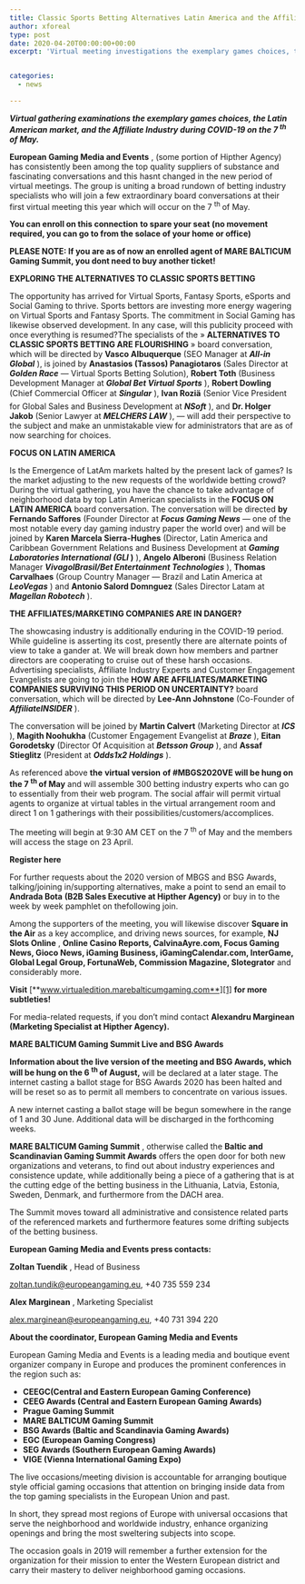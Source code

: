 ```yaml
---
title: Classic Sports Betting Alternatives Latin America and the Affiliate Marketing Industry additionally among the points at MBGSVE 2020 Virtual Conference
author: xforeal 
type: post
date: 2020-04-20T00:00:00+00:00
excerpt: 'Virtual meeting investigations the exemplary games choices, the Latin American market, and the Affiliate Industry during COVID-19 on the seventh of May '


categories:
  - news

---
```

**_Virtual gathering examinations the exemplary games choices, the Latin American market, and the Affiliate Industry during COVID-19 on the 7 <sup>th </sup> of May._** 

**European Gaming Media and Events** , (some portion of Hipther Agency) has consistently been among the top quality suppliers of substance and fascinating conversations and this hasnt changed in the new period of virtual meetings. The group is uniting a broad rundown of betting industry specialists who will join a few extraordinary board conversations at their first virtual meeting this year which will occur on the 7 <sup>th </sup> of May. 

**You can enroll on this connection**  **to spare your seat (no movement required, you can go to from the solace of your home or office)** 

**PLEASE NOTE: If you are as of now an enrolled agent of MARE BALTICUM Gaming Summit, you dont need to buy another ticket!** 

**EXPLORING THE ALTERNATIVES TO CLASSIC SPORTS BETTING** 

The opportunity has arrived for Virtual Sports, Fantasy Sports, eSports and Social Gaming to thrive. Sports bettors are investing more energy wagering on Virtual Sports and Fantasy Sports. The commitment in Social Gaming has likewise observed development. In any case, will this publicity proceed with once everything is resumed?The specialists of the &#187; **ALTERNATIVES TO CLASSIC SPORTS BETTING ARE FLOURISHING** &#187; board conversation, which will be directed by **Vasco Albuquerque** (SEO Manager at **_All-in Global_** ), is joined by **Anastasios (Tassos) Panagiotaros** (Sales Director at **_Golden Race_** &#8212; Virtual Sports Betting Solution), **Robert Toth** (Business Development Manager at **_Global Bet Virtual Sports_** ), **Robert Dowling** (Chief Commercial Officer at **_Singular_** ), **Ivan Roziä** (Senior Vice President for Global Sales and Business Development at **_NSoft_** ), and **Dr. Holger Jakob** (Senior Lawyer at **_MELCHERS LAW_** ), &#8212; will add their perspective to the subject and make an unmistakable view for administrators that are as of now searching for choices. 

**FOCUS ON LATIN AMERICA** 

Is the Emergence of LatAm markets halted by the present lack of games? Is the market adjusting to the new requests of the worldwide betting crowd? During the virtual gathering, you have the chance to take advantage of neighborhood data by top Latin American specialists in the **FOCUS ON LATIN AMERICA** board conversation. The conversation will be directed **by Fernando Saffores** (Founder Director at **_Focus Gaming News_** &#8212; one of the most notable every day gaming industry paper the world over) and will be joined by **Karen Marcela Sierra-Hughes** (Director, Latin America and Caribbean Government Relations and Business Development at **_Gaming Laboratories International (GLI_ )** ), **Angelo Alberoni** (Business Relation Manager **_VivagolBrasil/Bet Entertainment Technologies_** ), **Thomas Carvalhaes** (Group Country Manager &#8212; Brazil and Latin America at **_LeoVegas_** ) and **Antonio Salord Domnguez** (Sales Director Latam at **_Magellan Robotech_** ). 

**THE AFFILIATES/MARKETING COMPANIES ARE IN DANGER?** 

The showcasing industry is additionally enduring in the COVID-19 period. While guideline is asserting its cost, presently there are alternate points of view to take a gander at. We will break down how members and partner directors are cooperating to cruise out of these harsh occasions. Advertising specialists, Affiliate Industry Experts and Customer Engagement Evangelists are going to join the **HOW ARE AFFILIATES/MARKETING COMPANIES SURVIVING THIS PERIOD ON UNCERTAINTY?** board conversation, which will be directed by **Lee-Ann Johnstone** (Co-Founder of **_AffiliateINSIDER_** ). 

The conversation will be joined by **Martin Calvert** (Marketing Director at **_ICS_** ), **Magith Noohukha** (Customer Engagement Evangelist at **_Braze_** ), **Eitan Gorodetsky** (Director Of Acquisition at **_Betsson Group_** ), and **Assaf Stieglitz** (President at **_Odds1x2 Holdings_** ). 

As referenced above **the** **virtual version** **of #MBGS2020VE will be hung on the 7 <sup>th </sup> of May** and will assemble 300 betting industry experts who can go to essentially from their web program. The social affair will permit virtual agents to organize at virtual tables in the virtual arrangement room and direct 1 on 1 gatherings with their possibilities/customers/accomplices. 

The meeting will begin at 9:30 AM CET on the 7 <sup>th </sup> of May and the members will access the stage on 23 April. 

**Register here** 

For further requests about the 2020 version of MBGS and BSG Awards, talking/joining in/supporting alternatives, make a point to send an email to **Andrada Bota**  **(B2B Sales Executive at Hipther Agency)** or buy in to the week by week pamphlet on thefollowing join. 

Among the supporters of the meeting, you will likewise discover **Square in the Air** as a key accomplice, and driving news sources, for example, **NJ Slots Online** , **Online Casino Reports, CalvinaAyre.com, Focus Gaming News, Gioco News, iGaming Business, iGamingCalendar.com, InterGame, Global Legal Group, FortunaWeb, Commission Magazine, Slotegrator** and considerably more. 

**Visit** [**www.virtualedition.marebalticumgaming.com**][1] **for more subtleties!** 

For media-related requests, if you don&#8217;t mind contact **Alexandru Marginean**  **(Marketing Specialist at Hipther Agency).** 

**MARE BALTICUM Gaming Summit Live and BSG Awards** 

**Information about the live version of the meeting and BSG Awards, which will be hung on the 6 <sup>th </sup> of August,** will be declared at a later stage. The internet casting a ballot stage for BSG Awards 2020 has been halted and will be reset so as to permit all members to concentrate on various issues. 

A new internet casting a ballot stage will be begun somewhere in the range of 1 and 30 June. Additional data will be discharged in the forthcoming weeks. 

**MARE BALTICUM Gaming Summit** , otherwise called the **Baltic and Scandinavian Gaming Summit Awards** offers the open door for both new organizations and veterans, to find out about industry experiences and consistence update, while additionally being a piece of a gathering that is at the cutting edge of the betting business in the Lithuania, Latvia, Estonia, Sweden, Denmark, and furthermore from the DACH area. 

The Summit moves toward all administrative and consistence related parts of the referenced markets and furthermore features some drifting subjects of the betting business. 

**European Gaming Media and Events press contacts:** 

**Zoltan Tuendik** , Head of Business 

zoltan.tundik@europeangaming.eu, +40 735 559 234 

**Alex Marginean** , Marketing Specialist 

alex.marginean@europeangaming.eu, +40 731 394 220 

**About the coordinator, European Gaming Media and Events** 

European Gaming Media and Events is a leading media and boutique event organizer company in Europe and produces the prominent conferences in the region such as:

  * **CEEGC(Central and Eastern European Gaming Conference)**
  * **CEEG Awards (Central and Eastern European Gaming Awards)** 
  * **Prague Gaming Summit** 
  * **MARE BALTICUM Gaming Summit** 
  * **BSG Awards (Baltic and Scandinavia Gaming Awards)** 
  * **EGC (European Gaming Congress)** 
  * **SEG Awards (Southern European Gaming Awards)** 
  * **VIGE (Vienna International Gaming Expo)** 

The live occasions/meeting division is accountable for arranging boutique style official gaming occasions that attention on bringing inside data from the top gaming specialists in the European Union and past. 

In short, they spread most regions of Europe with universal occasions that serve the neighborhood and worldwide industry, enhance organizing openings and bring the most sweltering subjects into scope. 

The occasion goals in 2019 will remember a further extension for the organization for their mission to enter the Western European district and carry their mastery to deliver neighborhood gaming occasions.

 [1]: http://www.virtualedition.marebalticumgaming.com